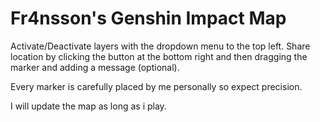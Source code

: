 # Fr4nsson's Genshin Impact Map

Activate/Deactivate layers with the dropdown menu to the top left.
Share location by clicking the button at the bottom right and then dragging the marker and adding a message (optional).

Every marker is carefully placed by me personally so expect precision.

I will update the map as long as i play.
